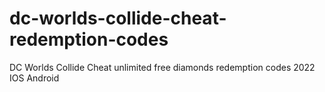 # dc-worlds-collide-cheat-redemption-codes
DC Worlds Collide Cheat unlimited free diamonds redemption codes 2022 IOS Android
